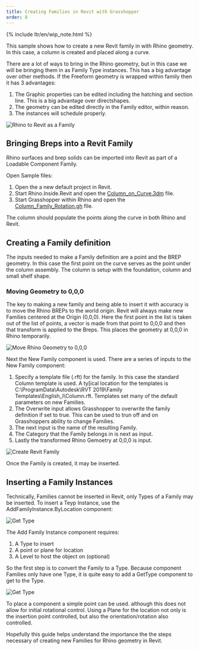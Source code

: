 ```yaml
---
title: Creating Families in Revit with Grasshopper
order: 8
---
```


{% include ltr/en/wip_note.html %}

This sample shows how to create a new Revit family in with Rhino geometry. In this case, a column is created and placed along a curve.

There are a lot of ways to bring in the Rhino geometry, but in this case we will be bringing them in as Family Type instances. This has a big advantage over other methods.  If the Freeform geometry is wrapped within family then it has 3 advantages:

1. The Graphic properties can be edited including the hatching and section line.  This is a big advantage over directshapes.
2. The geometry can be edited directly in the Family editor, within reason.
3. The instances will schedule properly.

![Rhino to Revit as a Family](/static/images/column_family_final.jpg)

## Bringing Breps into a Revit Family
Rhino surfaces and brep solids can be imported into Revit as part of a Loadable Component Family.

Open Sample files:
1. Open the a new default project in Revit.
1. Start Rhino.Inside.Revit and open the [Column_on_Curve.3dm](/Column_on_Curve.3dm) file.
1. Start Grasshopper within Rhino and open the [Column_Family_Rotation.gh](/Column_Family_Rotation.gh) file.

The column should populate the points along the curve in both Rhino and Revit.

## Creating a Family definition

The inputs needed to make a Family definition are a point and the BREP geometry. In this case the first point on the curve serves as the point under the column assembly.  The column is setup with the foundation, column and small shelf shape.

### Moving Geometry to 0,0,0

The key to making a new family and being able to insert it with accuracy is to move the Rhino BREPs to the world origin.  Revit will always make new Families centered at the Origin (0,0,0).  Here the first point in the list is taken out of the list of points, a vector is made from that point to 0,0,0 and then that transform is applied to the Breps.  This places the geometry at 0,0,0 in Rhino temporarily.

![Move Rhino Geometry to 0,0,0](/static/images/column_family_move.jpg)

Next the New Family component is used.  There are a series of inputs to the New Family component:

1. Specify a template file (.rft) for the family. In this case the standard Column template is used.  A ty[ical location for the templates is C:\ProgramData\Autodesk\RVT 2019\Family Templates\English_I\Column.rft.  Templates set many of the default parameters on new Families.
1. The Overwrite input allows Grasshopper to overwrite the family definition if set to true.  This can be used to trun off and on Grasshoppers ability to change Families.
1. The next input is the name of the resulting Family.
1. The Category that the Family belongs in is next as input.
1. Lastly the transformed Rhino Gemoetry at 0,0,0 is input.

![Create Revit Family](/static/images/column_family_family.jpg)

Once the Family is created, it may be inserted.

## Inserting a Family Instances

Technically, Families cannot be inserted in Revit, only Types of a Family may be inserted.  To insert a Teyp Instance, use the AddFamilyInstance.ByLocation component:

![Get Type](/static/images/new-family04.png)  

The Add Family Instance component requires:

1. A Type to insert
2. A point or plane for location
3. A Level to host the object on (optional)

So the first step is to convert the Family to a Type. Because component Families only have one Type, it is quite easy to add a GetType component to get to the Type.

![Get Type](/static/images/new-family03.png)

To place a component a simple point can be used. although this does not allow for initial rotational control. Using a Plane for the location not only is the insertion point controlled, but also the orientation/rotation also controlled. 

Hopefully this guide helps understand the importance the the steps necessary of creating new Families for Rhino geometry in Revit.


